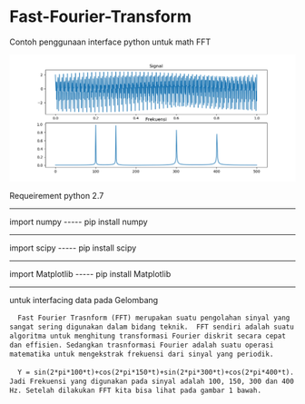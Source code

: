 # Fast-Fourier-Transform
Contoh penggunaan interface python untuk math FFT

<p><img src="https://github.com/wedexyz/Fast-Fourier-Transform/blob/master/Figure_1-1.png" style ="width:400px,height:400px"></img></p>
Requeirement python 2.7
<hr>
import numpy ----- pip install numpy
<hr>
import scipy ----- pip install scipy
<hr>
import Matplotlib ----- pip install Matplotlib
<hr>
 untuk interfacing data pada Gelombang
 
      Fast Fourier Trasnform (FFT) merupakan suatu pengolahan sinyal yang sangat sering digunakan dalam bidang teknik.  FFT sendiri adalah suatu algoritma untuk menghitung transformasi Fourier diskrit secara cepat dan effisien. Sedangkan trasnformasi Fourier adalah suatu operasi matematika untuk mengekstrak frekuensi dari sinyal yang periodik.

      Y = sin(2*pi*100*t)+cos(2*pi*150*t)+sin(2*pi*300*t)+cos(2*pi*400*t). Jadi Frekuensi yang digunakan pada sinyal adalah 100, 150, 300 dan 400 Hz. Setelah dilakukan FFT kita bisa lihat pada gambar 1 bawah. 

